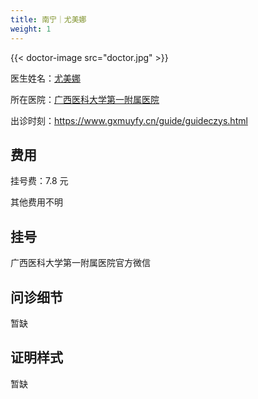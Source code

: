 ```yaml
---
title: 南宁｜尤美娜
weight: 1
---
```


{{< doctor-image src="doctor.jpg" >}}

<!-- 缺乏细节曝光，不宜标记 tag -->

医生姓名：[尤美娜](https://www.gxmuyfy.cn/departQtlcks/xlwskyhtd/11495.html)

所在医院：[广西医科大学第一附属医院](https://www.gxmuyfy.cn/)

出诊时刻：<https://www.gxmuyfy.cn/guide/guideczys.html>

## 费用

挂号费：7.8 元

其他费用不明

## 挂号

广西医科大学第一附属医院官方微信

## 问诊细节

暂缺

## 证明样式

暂缺
